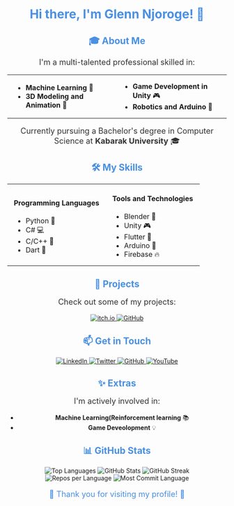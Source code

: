 <!-- Header -->
<h1 align="center" style="color: #4A90E2;">Hi there, I'm Glenn Njoroge! 👋</h1>


<!-- About Me Section -->
<h2 align="center" style="color: #4A90E2;">🎓 About Me</h2>
<p align="center" style="font-size: 18px; color: #333;">
  I'm a multi-talented professional skilled in:
</p>
<div align="center">
  <table>
    <tr>
      <td style="padding: 0 15px;">
        <ul>
          <li><strong>Machine Learning</strong> 🤖</li>
          <li><strong>3D Modeling and Animation</strong> 🎨</li>
        </ul>
      </td>
      <td style="padding: 0 15px;">
        <ul>
          <li><strong>Game Development in Unity</strong> 🎮</li>
          <li><strong>Robotics and Arduino</strong> 🤖</li>
        </ul>
      </td>
    </tr>
  </table>
</div>
<p align="center" style="font-size: 18px; color: #333;">
  Currently pursuing a Bachelor's degree in Computer Science at <strong>Kabarak University</strong> 🎓
</p>

<!-- Skills Section -->
<h2 align="center" style="color: #4A90E2;">🛠️ My Skills</h2>
<div align="center">
  <table>
    <tr>
      <td style="padding: 0 15px;">
        <h4>Programming Languages</h4>
        <ul>
          <li>Python 🐍</li>
          <li>C# 💻</li>
          <li>C/C++ 🔧</li>
          <li>Dart 🎯</li>
        </ul>
      </td>
      <td style="padding: 0 15px;">
        <h4>Tools and Technologies</h4>
        <ul>
          <li>Blender 🎨</li>
          <li>Unity 🎮</li>
          <li>Flutter 📱</li>
          <li>Arduino 🤖</li>
          <li>Firebase 🔥</li>
        </ul>
      </td>
    </tr>
  </table>
</div>

<!-- Projects Section -->
<h2 align="center" style="color: #4A90E2;">📂 Projects</h2>
<p align="center" style="font-size: 18px; color: #333;">
  Check out some of my projects:
</p>
<div align="center">
  <a href="https://glennnjoroge.itch.io/">
    <img src="https://img.shields.io/badge/itch.io-%23000000.svg?&style=for-the-badge&logo=itch.io&logoColor=white" alt="itch.io">
  </a>
  <a href="https://github.com/glennwanjiru">
    <img src="https://img.shields.io/badge/GitHub-%2312100E.svg?&style=for-the-badge&logo=github&logoColor=white" alt="GitHub">
  </a>
</div>

<!-- Contact Section -->
<h2 align="center" style="color: #4A90E2;">📫 Get in Touch</h2>
<p align="center">
  <a href="https://www.linkedin.com/in/glennnjoroge">
    <img src="https://img.shields.io/badge/LinkedIn-%230077B5.svg?&style=for-the-badge&logo=linkedin&logoColor=white" alt="LinkedIn">
  </a>
  <a href="https://twitter.com/glennnjoroge">
    <img src="https://img.shields.io/badge/Twitter-%231DA1F2.svg?&style=for-the-badge&logo=twitter&logoColor=white" alt="Twitter">
  </a>
  <a href="https://github.com/glennwanjiru">
    <img src="https://img.shields.io/badge/GitHub-%2312100E.svg?&style=for-the-badge&logo=github&logoColor=white" alt="GitHub">
  </a>
  <a href="https://www.youtube.com/channel/UCXXXXXX">
    <img src="https://img.shields.io/badge/YouTube-%23FF0000.svg?&style=for-the-badge&logo=youtube&logoColor=white" alt="YouTube">
  </a>
</p>

<!-- Extras Section -->
<h2 align="center" style="color: #4A90E2;">✨ Extras</h2>
<p align="center" style="font-size: 18px; color: #333;">
  I'm actively involved in:
</p>
<div align="center">
  <ul>
    <li><strong>Machine Learning(Reinforcement learning</strong> 📚</li>
    <li><strong>Game Deveolopment</strong> 💡</li>
  </ul>
</div>

<!-- GitHub Stats -->
<h2 align="center" style="color: #4A90E2;">📊 GitHub Stats</h2>
<div align="center">
  <img src="https://github-readme-stats.vercel.app/api/top-langs/?username=glennwanjiru&layout=compact&theme=radical" alt="Top Languages">
  <img src="https://github-readme-stats.vercel.app/api?username=glennwanjiru&show_icons=true&theme=radical" alt="GitHub Stats">
  <img src="https://github-readme-streak-stats.herokuapp.com/?user=glennwanjiru&theme=radical" alt="GitHub Streak">
</div>
<div align="center">
  <img src="https://github-profile-summary-cards.vercel.app/api/cards/repos-per-language/?username=glennwanjiru&theme=radical" alt="Repos per Language">
  <img src="https://github-profile-summary-cards.vercel.app/api/cards/most-commit-language/?username=glennwanjiru&theme=radical" alt="Most Commit Language">
</div>

<!-- Footer -->
<p align="center" style="font-size: 18px; color: #4A90E2;">
  🎉 Thank you for visiting my profile! 🎉
</p>
